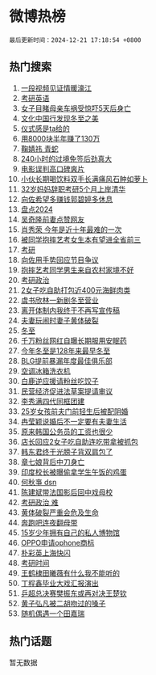 # 微博热榜

`最后更新时间：2024-12-21 17:18:54 +0800`

## 热门搜索

1. [一段视频见证情暖濠江](https://m.weibo.cn/search?containerid=100103type%3D1%26t%3D10%26q%3D%23%E4%B8%80%E6%AE%B5%E8%A7%86%E9%A2%91%E8%A7%81%E8%AF%81%E6%83%85%E6%9A%96%E6%BF%A0%E6%B1%9F%23&stream_entry_id=51&isnewpage=1&extparam=seat%3D1%26filter_type%3Drealtimehot%26stream_entry_id%3D51%26c_type%3D51%26cate%3D10103%26dgr%3D0%26q%3D%2523%25E4%25B8%2580%25E6%25AE%25B5%25E8%25A7%2586%25E9%25A2%2591%25E8%25A7%2581%25E8%25AF%2581%25E6%2583%2585%25E6%259A%2596%25E6%25BF%25A0%25E6%25B1%259F%2523%26pos%3D0%26display_time%3D1734772733%26pre_seqid%3D173477273343001307606133)
1. [考研英语](https://m.weibo.cn/search?containerid=100103type%3D1%26t%3D10%26q%3D%E8%80%83%E7%A0%94%E8%8B%B1%E8%AF%AD&stream_entry_id=31&isnewpage=1&extparam=seat%3D1%26flag%3D4%26c_type%3D31%26lcate%3D5001%26realpos%3D1%26filter_type%3Drealtimehot%26band_rank%3D1%26cate%3D5001%26pos%3D0%26dgr%3D0%26q%3D%25E8%2580%2583%25E7%25A0%2594%25E8%258B%25B1%25E8%25AF%25AD%26stream_entry_id%3D31%26display_time%3D1734772733%26pre_seqid%3D173477273343001307606133)
1. [女子目睹母亲车祸受惊吓5天后身亡](https://m.weibo.cn/search?containerid=100103type%3D1%26t%3D10%26q%3D%23%E5%A5%B3%E5%AD%90%E7%9B%AE%E7%9D%B9%E6%AF%8D%E4%BA%B2%E8%BD%A6%E7%A5%B8%E5%8F%97%E6%83%8A%E5%90%935%E5%A4%A9%E5%90%8E%E8%BA%AB%E4%BA%A1%23&stream_entry_id=31&isnewpage=1&extparam=seat%3D1%26flag%3D1%26c_type%3D31%26lcate%3D5001%26realpos%3D2%26filter_type%3Drealtimehot%26band_rank%3D2%26cate%3D5001%26pos%3D1%26dgr%3D0%26q%3D%2523%25E5%25A5%25B3%25E5%25AD%2590%25E7%259B%25AE%25E7%259D%25B9%25E6%25AF%258D%25E4%25BA%25B2%25E8%25BD%25A6%25E7%25A5%25B8%25E5%258F%2597%25E6%2583%258A%25E5%2590%25935%25E5%25A4%25A9%25E5%2590%258E%25E8%25BA%25AB%25E4%25BA%25A1%2523%26stream_entry_id%3D31%26display_time%3D1734772733%26pre_seqid%3D173477273343001307606133)
1. [文化中国行发现冬至之美](https://m.weibo.cn/search?containerid=100103type%3D1%26t%3D10%26q%3D%23%E6%96%87%E5%8C%96%E4%B8%AD%E5%9B%BD%E8%A1%8C%E5%8F%91%E7%8E%B0%E5%86%AC%E8%87%B3%E4%B9%8B%E7%BE%8E%23&stream_entry_id=31&isnewpage=1&extparam=seat%3D1%26flag%3D1%26c_type%3D31%26lcate%3D5001%26realpos%3D3%26filter_type%3Drealtimehot%26band_rank%3D3%26cate%3D5001%26pos%3D2%26dgr%3D0%26q%3D%2523%25E6%2596%2587%25E5%258C%2596%25E4%25B8%25AD%25E5%259B%25BD%25E8%25A1%258C%25E5%258F%2591%25E7%258E%25B0%25E5%2586%25AC%25E8%2587%25B3%25E4%25B9%258B%25E7%25BE%258E%2523%26stream_entry_id%3D31%26display_time%3D1734772733%26pre_seqid%3D173477273343001307606133)
1. [仪式感是ta给的](https://m.weibo.cn/search?containerid=100103type%3D1%26t%3D10%26q%3D%23%E4%BB%AA%E5%BC%8F%E6%84%9F%E6%98%AFta%E7%BB%99%E7%9A%84%23&stream_entry_id=31&isnewpage=1&extparam=seat%3D1%26filter_type%3Drealtimehot%26c_type%3D31%26lcate%3D5001%26q%3D%2523%25E4%25BB%25AA%25E5%25BC%258F%25E6%2584%259F%25E6%2598%25AFta%25E7%25BB%2599%25E7%259A%2584%2523%26cate%3D5001%26adid%3D269496%26stream_entry_id%3D31%26band_rank%3D4%26pos%3D3%26dgr%3D0%26is_ad_pos%3D1%26topic_ad%3D1%26display_time%3D1734772733%26pre_seqid%3D173477273343001307606133)
1. [用8000块半年赚了130万](https://m.weibo.cn/search?containerid=100103type%3D1%26t%3D10%26q%3D%E7%94%A88000%E5%9D%97%E5%8D%8A%E5%B9%B4%E8%B5%9A%E4%BA%86130%E4%B8%87&stream_entry_id=31&isnewpage=1&extparam=seat%3D1%26flag%3D2%26c_type%3D31%26lcate%3D5001%26realpos%3D4%26filter_type%3Drealtimehot%26band_rank%3D4%26cate%3D5001%26pos%3D4%26dgr%3D0%26q%3D%25E7%2594%25A88000%25E5%259D%2597%25E5%258D%258A%25E5%25B9%25B4%25E8%25B5%259A%25E4%25BA%2586130%25E4%25B8%2587%26stream_entry_id%3D31%26display_time%3D1734772733%26pre_seqid%3D173477273343001307606133)
1. [鞠婧祎 青蛇](https://m.weibo.cn/search?containerid=100103type%3D1%26t%3D10%26q%3D%E9%9E%A0%E5%A9%A7%E7%A5%8E+%E9%9D%92%E8%9B%87&stream_entry_id=31&isnewpage=1&extparam=seat%3D1%26flag%3D1%26c_type%3D31%26lcate%3D5001%26realpos%3D5%26filter_type%3Drealtimehot%26band_rank%3D5%26cate%3D5001%26pos%3D5%26dgr%3D0%26q%3D%25E9%259E%25A0%25E5%25A9%25A7%25E7%25A5%258E%2520%25E9%259D%2592%25E8%259B%2587%26stream_entry_id%3D31%26display_time%3D1734772733%26pre_seqid%3D173477273343001307606133)
1. [240小时的过境免签后劲真大](https://m.weibo.cn/search?containerid=100103type%3D1%26t%3D10%26q%3D%23240%E5%B0%8F%E6%97%B6%E7%9A%84%E8%BF%87%E5%A2%83%E5%85%8D%E7%AD%BE%E5%90%8E%E5%8A%B2%E7%9C%9F%E5%A4%A7%23&stream_entry_id=31&isnewpage=1&extparam=seat%3D1%26flag%3D1%26c_type%3D31%26lcate%3D5001%26realpos%3D6%26filter_type%3Drealtimehot%26band_rank%3D6%26cate%3D5001%26pos%3D6%26dgr%3D0%26q%3D%2523240%25E5%25B0%258F%25E6%2597%25B6%25E7%259A%2584%25E8%25BF%2587%25E5%25A2%2583%25E5%2585%258D%25E7%25AD%25BE%25E5%2590%258E%25E5%258A%25B2%25E7%259C%259F%25E5%25A4%25A7%2523%26stream_entry_id%3D31%26display_time%3D1734772733%26pre_seqid%3D173477273343001307606133)
1. [电影误判高口碑爽片](https://m.weibo.cn/search?containerid=100103type%3D1%26t%3D10%26q%3D%23%E7%94%B5%E5%BD%B1%E8%AF%AF%E5%88%A4%E9%AB%98%E5%8F%A3%E7%A2%91%E7%88%BD%E7%89%87%23&stream_entry_id=31&isnewpage=1&extparam=seat%3D1%26filter_type%3Drealtimehot%26c_type%3D31%26lcate%3D5001%26q%3D%2523%25E7%2594%25B5%25E5%25BD%25B1%25E8%25AF%25AF%25E5%2588%25A4%25E9%25AB%2598%25E5%258F%25A3%25E7%25A2%2591%25E7%2588%25BD%25E7%2589%2587%2523%26cate%3D5001%26adid%3D269127%26stream_entry_id%3D31%26band_rank%3D7%26pos%3D7%26dgr%3D0%26is_ad_pos%3D1%26topic_ad%3D1%26display_time%3D1734772733%26pre_seqid%3D173477273343001307606133)
1. [小伙长期喝饮料双手长满痛风石肿如萝卜](https://m.weibo.cn/search?containerid=100103type%3D1%26t%3D10%26q%3D%23%E5%B0%8F%E4%BC%99%E9%95%BF%E6%9C%9F%E5%96%9D%E9%A5%AE%E6%96%99%E5%8F%8C%E6%89%8B%E9%95%BF%E6%BB%A1%E7%97%9B%E9%A3%8E%E7%9F%B3%E8%82%BF%E5%A6%82%E8%90%9D%E5%8D%9C%23&stream_entry_id=31&isnewpage=1&extparam=seat%3D1%26flag%3D1%26c_type%3D31%26lcate%3D5001%26realpos%3D7%26filter_type%3Drealtimehot%26band_rank%3D7%26cate%3D5001%26pos%3D8%26dgr%3D0%26q%3D%2523%25E5%25B0%258F%25E4%25BC%2599%25E9%2595%25BF%25E6%259C%259F%25E5%2596%259D%25E9%25A5%25AE%25E6%2596%2599%25E5%258F%258C%25E6%2589%258B%25E9%2595%25BF%25E6%25BB%25A1%25E7%2597%259B%25E9%25A3%258E%25E7%259F%25B3%25E8%2582%25BF%25E5%25A6%2582%25E8%2590%259D%25E5%258D%259C%2523%26stream_entry_id%3D31%26display_time%3D1734772733%26pre_seqid%3D173477273343001307606133)
1. [32岁妈妈辞职考研5个月上岸清华](https://m.weibo.cn/search?containerid=100103type%3D1%26t%3D10%26q%3D%2332%E5%B2%81%E5%A6%88%E5%A6%88%E8%BE%9E%E8%81%8C%E8%80%83%E7%A0%945%E4%B8%AA%E6%9C%88%E4%B8%8A%E5%B2%B8%E6%B8%85%E5%8D%8E%23&stream_entry_id=31&isnewpage=1&extparam=seat%3D1%26flag%3D1%26c_type%3D31%26lcate%3D5001%26realpos%3D8%26filter_type%3Drealtimehot%26band_rank%3D8%26cate%3D5001%26pos%3D9%26dgr%3D0%26q%3D%252332%25E5%25B2%2581%25E5%25A6%2588%25E5%25A6%2588%25E8%25BE%259E%25E8%2581%258C%25E8%2580%2583%25E7%25A0%25945%25E4%25B8%25AA%25E6%259C%2588%25E4%25B8%258A%25E5%25B2%25B8%25E6%25B8%2585%25E5%258D%258E%2523%26stream_entry_id%3D31%26display_time%3D1734772733%26pre_seqid%3D173477273343001307606133)
1. [向佐希望多赚钱郭碧婷多休息](https://m.weibo.cn/search?containerid=100103type%3D1%26t%3D10%26q%3D%23%E5%90%91%E4%BD%90%E5%B8%8C%E6%9C%9B%E5%A4%9A%E8%B5%9A%E9%92%B1%E9%83%AD%E7%A2%A7%E5%A9%B7%E5%A4%9A%E4%BC%91%E6%81%AF%23&stream_entry_id=31&isnewpage=1&extparam=seat%3D1%26flag%3D1%26c_type%3D31%26lcate%3D5001%26realpos%3D9%26filter_type%3Drealtimehot%26band_rank%3D9%26cate%3D5001%26pos%3D10%26dgr%3D0%26q%3D%2523%25E5%2590%2591%25E4%25BD%2590%25E5%25B8%258C%25E6%259C%259B%25E5%25A4%259A%25E8%25B5%259A%25E9%2592%25B1%25E9%2583%25AD%25E7%25A2%25A7%25E5%25A9%25B7%25E5%25A4%259A%25E4%25BC%2591%25E6%2581%25AF%2523%26stream_entry_id%3D31%26display_time%3D1734772733%26pre_seqid%3D173477273343001307606133)
1. [盘点2024](https://m.weibo.cn/search?containerid=100103type%3D1%26t%3D10%26q%3D%23%E7%9B%98%E7%82%B92024%23&stream_entry_id=31&isnewpage=1&extparam=seat%3D1%26flag%3D1%26c_type%3D31%26lcate%3D5001%26realpos%3D10%26filter_type%3Drealtimehot%26band_rank%3D10%26cate%3D5001%26pos%3D11%26dgr%3D0%26q%3D%2523%25E7%259B%2598%25E7%2582%25B92024%2523%26stream_entry_id%3D31%26display_time%3D1734772733%26pre_seqid%3D173477273343001307606133)
1. [吴奇隆前妻点赞网友](https://m.weibo.cn/search?containerid=100103type%3D1%26t%3D10%26q%3D%23%E5%90%B4%E5%A5%87%E9%9A%86%E5%89%8D%E5%A6%BB%E7%82%B9%E8%B5%9E%E7%BD%91%E5%8F%8B%23&stream_entry_id=31&isnewpage=1&extparam=seat%3D1%26flag%3D1%26c_type%3D31%26lcate%3D5001%26realpos%3D11%26filter_type%3Drealtimehot%26band_rank%3D11%26cate%3D5001%26pos%3D12%26dgr%3D0%26q%3D%2523%25E5%2590%25B4%25E5%25A5%2587%25E9%259A%2586%25E5%2589%258D%25E5%25A6%25BB%25E7%2582%25B9%25E8%25B5%259E%25E7%25BD%2591%25E5%258F%258B%2523%26stream_entry_id%3D31%26display_time%3D1734772733%26pre_seqid%3D173477273343001307606133)
1. [肖秀荣 今年是近十年最难的一次](https://m.weibo.cn/search?containerid=100103type%3D1%26t%3D10%26q%3D%E8%82%96%E7%A7%80%E8%8D%A3+%E4%BB%8A%E5%B9%B4%E6%98%AF%E8%BF%91%E5%8D%81%E5%B9%B4%E6%9C%80%E9%9A%BE%E7%9A%84%E4%B8%80%E6%AC%A1&stream_entry_id=31&isnewpage=1&extparam=seat%3D1%26flag%3D2%26c_type%3D31%26lcate%3D5001%26realpos%3D12%26filter_type%3Drealtimehot%26band_rank%3D12%26cate%3D5001%26pos%3D13%26dgr%3D0%26q%3D%25E8%2582%2596%25E7%25A7%2580%25E8%258D%25A3%2520%25E4%25BB%258A%25E5%25B9%25B4%25E6%2598%25AF%25E8%25BF%2591%25E5%258D%2581%25E5%25B9%25B4%25E6%259C%2580%25E9%259A%25BE%25E7%259A%2584%25E4%25B8%2580%25E6%25AC%25A1%26stream_entry_id%3D31%26display_time%3D1734772733%26pre_seqid%3D173477273343001307606133)
1. [被同学抱摔艺考女生本有望进全省前三](https://m.weibo.cn/search?containerid=100103type%3D1%26t%3D10%26q%3D%23%E8%A2%AB%E5%90%8C%E5%AD%A6%E6%8A%B1%E6%91%94%E8%89%BA%E8%80%83%E5%A5%B3%E7%94%9F%E6%9C%AC%E6%9C%89%E6%9C%9B%E8%BF%9B%E5%85%A8%E7%9C%81%E5%89%8D%E4%B8%89%23&stream_entry_id=31&isnewpage=1&extparam=seat%3D1%26flag%3D0%26c_type%3D31%26lcate%3D5001%26realpos%3D13%26filter_type%3Drealtimehot%26band_rank%3D13%26cate%3D5001%26pos%3D14%26dgr%3D0%26q%3D%2523%25E8%25A2%25AB%25E5%2590%258C%25E5%25AD%25A6%25E6%258A%25B1%25E6%2591%2594%25E8%2589%25BA%25E8%2580%2583%25E5%25A5%25B3%25E7%2594%259F%25E6%259C%25AC%25E6%259C%2589%25E6%259C%259B%25E8%25BF%259B%25E5%2585%25A8%25E7%259C%2581%25E5%2589%258D%25E4%25B8%2589%2523%26stream_entry_id%3D31%26display_time%3D1734772733%26pre_seqid%3D173477273343001307606133)
1. [考研](https://m.weibo.cn/search?containerid=100103type%3D1%26t%3D10%26q%3D%E8%80%83%E7%A0%94&stream_entry_id=31&isnewpage=1&extparam=seat%3D1%26flag%3D1%26c_type%3D31%26lcate%3D5001%26realpos%3D14%26filter_type%3Drealtimehot%26band_rank%3D14%26cate%3D5001%26pos%3D15%26dgr%3D0%26q%3D%25E8%2580%2583%25E7%25A0%2594%26stream_entry_id%3D31%26display_time%3D1734772733%26pre_seqid%3D173477273343001307606133)
1. [向佐用手势回应节目争议](https://m.weibo.cn/search?containerid=100103type%3D1%26t%3D10%26q%3D%23%E5%90%91%E4%BD%90%E7%94%A8%E6%89%8B%E5%8A%BF%E5%9B%9E%E5%BA%94%E8%8A%82%E7%9B%AE%E4%BA%89%E8%AE%AE%23&stream_entry_id=31&isnewpage=1&extparam=seat%3D1%26flag%3D1%26c_type%3D31%26lcate%3D5001%26realpos%3D15%26filter_type%3Drealtimehot%26band_rank%3D15%26cate%3D5001%26pos%3D16%26dgr%3D0%26q%3D%2523%25E5%2590%2591%25E4%25BD%2590%25E7%2594%25A8%25E6%2589%258B%25E5%258A%25BF%25E5%259B%259E%25E5%25BA%2594%25E8%258A%2582%25E7%259B%25AE%25E4%25BA%2589%25E8%25AE%25AE%2523%26stream_entry_id%3D31%26display_time%3D1734772733%26pre_seqid%3D173477273343001307606133)
1. [抱摔艺考同学男生来自农村家境不好](https://m.weibo.cn/search?containerid=100103type%3D1%26t%3D10%26q%3D%23%E6%8A%B1%E6%91%94%E8%89%BA%E8%80%83%E5%90%8C%E5%AD%A6%E7%94%B7%E7%94%9F%E6%9D%A5%E8%87%AA%E5%86%9C%E6%9D%91%E5%AE%B6%E5%A2%83%E4%B8%8D%E5%A5%BD%23&stream_entry_id=31&isnewpage=1&extparam=seat%3D1%26flag%3D0%26c_type%3D31%26lcate%3D5001%26realpos%3D16%26filter_type%3Drealtimehot%26band_rank%3D16%26cate%3D5001%26pos%3D17%26dgr%3D0%26q%3D%2523%25E6%258A%25B1%25E6%2591%2594%25E8%2589%25BA%25E8%2580%2583%25E5%2590%258C%25E5%25AD%25A6%25E7%2594%25B7%25E7%2594%259F%25E6%259D%25A5%25E8%2587%25AA%25E5%2586%259C%25E6%259D%2591%25E5%25AE%25B6%25E5%25A2%2583%25E4%25B8%258D%25E5%25A5%25BD%2523%26stream_entry_id%3D31%26display_time%3D1734772733%26pre_seqid%3D173477273343001307606133)
1. [考研政治](https://m.weibo.cn/search?containerid=100103type%3D1%26t%3D10%26q%3D%E8%80%83%E7%A0%94%E6%94%BF%E6%B2%BB&stream_entry_id=31&isnewpage=1&extparam=seat%3D1%26flag%3D0%26c_type%3D31%26lcate%3D5001%26realpos%3D17%26filter_type%3Drealtimehot%26band_rank%3D17%26cate%3D5001%26pos%3D18%26dgr%3D0%26q%3D%25E8%2580%2583%25E7%25A0%2594%25E6%2594%25BF%25E6%25B2%25BB%26stream_entry_id%3D31%26display_time%3D1734772733%26pre_seqid%3D173477273343001307606133)
1. [2女子吃自助打包近400元海鲜肉类](https://m.weibo.cn/search?containerid=100103type%3D1%26t%3D10%26q%3D%232%E5%A5%B3%E5%AD%90%E5%90%83%E8%87%AA%E5%8A%A9%E6%89%93%E5%8C%85%E8%BF%91400%E5%85%83%E6%B5%B7%E9%B2%9C%E8%82%89%E7%B1%BB%23&stream_entry_id=31&isnewpage=1&extparam=seat%3D1%26flag%3D0%26c_type%3D31%26lcate%3D5001%26realpos%3D18%26filter_type%3Drealtimehot%26band_rank%3D18%26cate%3D5001%26pos%3D19%26dgr%3D0%26q%3D%25232%25E5%25A5%25B3%25E5%25AD%2590%25E5%2590%2583%25E8%2587%25AA%25E5%258A%25A9%25E6%2589%2593%25E5%258C%2585%25E8%25BF%2591400%25E5%2585%2583%25E6%25B5%25B7%25E9%25B2%259C%25E8%2582%2589%25E7%25B1%25BB%2523%26stream_entry_id%3D31%26display_time%3D1734772733%26pre_seqid%3D173477273343001307606133)
1. [虞书欣林一新剧冬至营业](https://m.weibo.cn/search?containerid=100103type%3D1%26t%3D10%26q%3D%23%E8%99%9E%E4%B9%A6%E6%AC%A3%E6%9E%97%E4%B8%80%E6%96%B0%E5%89%A7%E5%86%AC%E8%87%B3%E8%90%A5%E4%B8%9A%23&stream_entry_id=31&isnewpage=1&extparam=seat%3D1%26flag%3D0%26c_type%3D31%26lcate%3D5001%26realpos%3D19%26filter_type%3Drealtimehot%26band_rank%3D19%26cate%3D5001%26pos%3D20%26dgr%3D0%26q%3D%2523%25E8%2599%259E%25E4%25B9%25A6%25E6%25AC%25A3%25E6%259E%2597%25E4%25B8%2580%25E6%2596%25B0%25E5%2589%25A7%25E5%2586%25AC%25E8%2587%25B3%25E8%2590%25A5%25E4%25B8%259A%2523%26stream_entry_id%3D31%26display_time%3D1734772733%26pre_seqid%3D173477273343001307606133)
1. [离开体制内我终于不再写宣传稿](https://m.weibo.cn/search?containerid=100103type%3D1%26t%3D10%26q%3D%23%E7%A6%BB%E5%BC%80%E4%BD%93%E5%88%B6%E5%86%85%E6%88%91%E7%BB%88%E4%BA%8E%E4%B8%8D%E5%86%8D%E5%86%99%E5%AE%A3%E4%BC%A0%E7%A8%BF%23&stream_entry_id=31&isnewpage=1&extparam=seat%3D1%26flag%3D1%26c_type%3D31%26lcate%3D5001%26realpos%3D20%26filter_type%3Drealtimehot%26band_rank%3D20%26cate%3D5001%26pos%3D21%26dgr%3D0%26q%3D%2523%25E7%25A6%25BB%25E5%25BC%2580%25E4%25BD%2593%25E5%2588%25B6%25E5%2586%2585%25E6%2588%2591%25E7%25BB%2588%25E4%25BA%258E%25E4%25B8%258D%25E5%2586%258D%25E5%2586%2599%25E5%25AE%25A3%25E4%25BC%25A0%25E7%25A8%25BF%2523%26stream_entry_id%3D31%26display_time%3D1734772733%26pre_seqid%3D173477273343001307606133)
1. [夫妻玩闹时妻子黄体破裂](https://m.weibo.cn/search?containerid=100103type%3D1%26t%3D10%26q%3D%23%E5%A4%AB%E5%A6%BB%E7%8E%A9%E9%97%B9%E6%97%B6%E5%A6%BB%E5%AD%90%E9%BB%84%E4%BD%93%E7%A0%B4%E8%A3%82%23&stream_entry_id=31&isnewpage=1&extparam=seat%3D1%26flag%3D0%26c_type%3D31%26lcate%3D5001%26realpos%3D21%26filter_type%3Drealtimehot%26band_rank%3D21%26cate%3D5001%26pos%3D22%26dgr%3D0%26q%3D%2523%25E5%25A4%25AB%25E5%25A6%25BB%25E7%258E%25A9%25E9%2597%25B9%25E6%2597%25B6%25E5%25A6%25BB%25E5%25AD%2590%25E9%25BB%2584%25E4%25BD%2593%25E7%25A0%25B4%25E8%25A3%2582%2523%26stream_entry_id%3D31%26display_time%3D1734772733%26pre_seqid%3D173477273343001307606133)
1. [冬至](https://m.weibo.cn/search?containerid=100103type%3D1%26t%3D10%26q%3D%E5%86%AC%E8%87%B3&stream_entry_id=31&isnewpage=1&extparam=seat%3D1%26flag%3D0%26c_type%3D31%26lcate%3D5001%26realpos%3D22%26filter_type%3Drealtimehot%26band_rank%3D22%26cate%3D5001%26pos%3D23%26dgr%3D0%26q%3D%25E5%2586%25AC%25E8%2587%25B3%26stream_entry_id%3D31%26display_time%3D1734772733%26pre_seqid%3D173477273343001307606133)
1. [千万粉丝网红自曝长期服用安眠药](https://m.weibo.cn/search?containerid=100103type%3D1%26t%3D10%26q%3D%E5%8D%83%E4%B8%87%E7%B2%89%E4%B8%9D%E7%BD%91%E7%BA%A2%E8%87%AA%E6%9B%9D%E9%95%BF%E6%9C%9F%E6%9C%8D%E7%94%A8%E5%AE%89%E7%9C%A0%E8%8D%AF&stream_entry_id=31&isnewpage=1&extparam=seat%3D1%26flag%3D1%26c_type%3D31%26lcate%3D5001%26realpos%3D23%26filter_type%3Drealtimehot%26band_rank%3D23%26cate%3D5001%26pos%3D24%26dgr%3D0%26q%3D%25E5%258D%2583%25E4%25B8%2587%25E7%25B2%2589%25E4%25B8%259D%25E7%25BD%2591%25E7%25BA%25A2%25E8%2587%25AA%25E6%259B%259D%25E9%2595%25BF%25E6%259C%259F%25E6%259C%258D%25E7%2594%25A8%25E5%25AE%2589%25E7%259C%25A0%25E8%258D%25AF%26stream_entry_id%3D31%26display_time%3D1734772733%26pre_seqid%3D173477273343001307606133)
1. [今年冬至是128年来最早冬至](https://m.weibo.cn/search?containerid=100103type%3D1%26t%3D10%26q%3D%23%E4%BB%8A%E5%B9%B4%E5%86%AC%E8%87%B3%E6%98%AF128%E5%B9%B4%E6%9D%A5%E6%9C%80%E6%97%A9%E5%86%AC%E8%87%B3%23&stream_entry_id=31&isnewpage=1&extparam=seat%3D1%26flag%3D0%26c_type%3D31%26lcate%3D5001%26realpos%3D24%26filter_type%3Drealtimehot%26band_rank%3D24%26cate%3D5001%26pos%3D25%26dgr%3D0%26q%3D%2523%25E4%25BB%258A%25E5%25B9%25B4%25E5%2586%25AC%25E8%2587%25B3%25E6%2598%25AF128%25E5%25B9%25B4%25E6%259D%25A5%25E6%259C%2580%25E6%2597%25A9%25E5%2586%25AC%25E8%2587%25B3%2523%26stream_entry_id%3D31%26display_time%3D1734772733%26pre_seqid%3D173477273343001307606133)
1. [BLG提前暴漏年度最佳俱乐部](https://m.weibo.cn/search?containerid=100103type%3D1%26t%3D10%26q%3D%23BLG%E6%8F%90%E5%89%8D%E6%9A%B4%E6%BC%8F%E5%B9%B4%E5%BA%A6%E6%9C%80%E4%BD%B3%E4%BF%B1%E4%B9%90%E9%83%A8%23&stream_entry_id=31&isnewpage=1&extparam=seat%3D1%26flag%3D1%26c_type%3D31%26lcate%3D5001%26realpos%3D25%26filter_type%3Drealtimehot%26band_rank%3D25%26cate%3D5001%26pos%3D26%26dgr%3D0%26q%3D%2523BLG%25E6%258F%2590%25E5%2589%258D%25E6%259A%25B4%25E6%25BC%258F%25E5%25B9%25B4%25E5%25BA%25A6%25E6%259C%2580%25E4%25BD%25B3%25E4%25BF%25B1%25E4%25B9%2590%25E9%2583%25A8%2523%26stream_entry_id%3D31%26display_time%3D1734772733%26pre_seqid%3D173477273343001307606133)
1. [空调冰箱洗衣机](https://m.weibo.cn/search?containerid=100103type%3D1%26t%3D10%26q%3D%E7%A9%BA%E8%B0%83%E5%86%B0%E7%AE%B1%E6%B4%97%E8%A1%A3%E6%9C%BA&stream_entry_id=31&isnewpage=1&extparam=seat%3D1%26flag%3D1%26c_type%3D31%26lcate%3D5001%26realpos%3D26%26filter_type%3Drealtimehot%26band_rank%3D26%26cate%3D5001%26pos%3D27%26dgr%3D0%26q%3D%25E7%25A9%25BA%25E8%25B0%2583%25E5%2586%25B0%25E7%25AE%25B1%25E6%25B4%2597%25E8%25A1%25A3%25E6%259C%25BA%26stream_entry_id%3D31%26display_time%3D1734772733%26pre_seqid%3D173477273343001307606133)
1. [白鹿逆应援请粉丝吃饺子](https://m.weibo.cn/search?containerid=100103type%3D1%26t%3D10%26q%3D%23%E7%99%BD%E9%B9%BF%E9%80%86%E5%BA%94%E6%8F%B4%E8%AF%B7%E7%B2%89%E4%B8%9D%E5%90%83%E9%A5%BA%E5%AD%90%23&stream_entry_id=31&isnewpage=1&extparam=seat%3D1%26flag%3D1%26c_type%3D31%26lcate%3D5001%26realpos%3D27%26filter_type%3Drealtimehot%26band_rank%3D27%26cate%3D5001%26pos%3D28%26dgr%3D0%26q%3D%2523%25E7%2599%25BD%25E9%25B9%25BF%25E9%2580%2586%25E5%25BA%2594%25E6%258F%25B4%25E8%25AF%25B7%25E7%25B2%2589%25E4%25B8%259D%25E5%2590%2583%25E9%25A5%25BA%25E5%25AD%2590%2523%26stream_entry_id%3D31%26display_time%3D1734772733%26pre_seqid%3D173477273343001307606133)
1. [民营经济促进法草案提请审议](https://m.weibo.cn/search?containerid=100103type%3D1%26t%3D10%26q%3D%23%E6%B0%91%E8%90%A5%E7%BB%8F%E6%B5%8E%E4%BF%83%E8%BF%9B%E6%B3%95%E8%8D%89%E6%A1%88%E6%8F%90%E8%AF%B7%E5%AE%A1%E8%AE%AE%23&stream_entry_id=31&isnewpage=1&extparam=seat%3D1%26flag%3D1%26c_type%3D31%26lcate%3D5001%26realpos%3D28%26filter_type%3Drealtimehot%26band_rank%3D28%26cate%3D5001%26pos%3D29%26dgr%3D0%26q%3D%2523%25E6%25B0%2591%25E8%2590%25A5%25E7%25BB%258F%25E6%25B5%258E%25E4%25BF%2583%25E8%25BF%259B%25E6%25B3%2595%25E8%258D%2589%25E6%25A1%2588%25E6%258F%2590%25E8%25AF%25B7%25E5%25AE%25A1%25E8%25AE%25AE%2523%26stream_entry_id%3D31%26display_time%3D1734772733%26pre_seqid%3D173477273343001307606133)
1. [李秀满四代同框团建](https://m.weibo.cn/search?containerid=100103type%3D1%26t%3D10%26q%3D%23%E6%9D%8E%E7%A7%80%E6%BB%A1%E5%9B%9B%E4%BB%A3%E5%90%8C%E6%A1%86%E5%9B%A2%E5%BB%BA%23&stream_entry_id=31&isnewpage=1&extparam=seat%3D1%26flag%3D1%26c_type%3D31%26lcate%3D5001%26realpos%3D29%26filter_type%3Drealtimehot%26band_rank%3D29%26cate%3D5001%26pos%3D30%26dgr%3D0%26q%3D%2523%25E6%259D%258E%25E7%25A7%2580%25E6%25BB%25A1%25E5%259B%259B%25E4%25BB%25A3%25E5%2590%258C%25E6%25A1%2586%25E5%259B%25A2%25E5%25BB%25BA%2523%26stream_entry_id%3D31%26display_time%3D1734772733%26pre_seqid%3D173477273343001307606133)
1. [25岁女孩前夫门前轻生后被配阴婚](https://m.weibo.cn/search?containerid=100103type%3D1%26t%3D10%26q%3D%2325%E5%B2%81%E5%A5%B3%E5%AD%A9%E5%89%8D%E5%A4%AB%E9%97%A8%E5%89%8D%E8%BD%BB%E7%94%9F%E5%90%8E%E8%A2%AB%E9%85%8D%E9%98%B4%E5%A9%9A%23&stream_entry_id=31&isnewpage=1&extparam=seat%3D1%26flag%3D1%26c_type%3D31%26lcate%3D5001%26realpos%3D30%26filter_type%3Drealtimehot%26band_rank%3D30%26cate%3D5001%26pos%3D31%26dgr%3D0%26q%3D%252325%25E5%25B2%2581%25E5%25A5%25B3%25E5%25AD%25A9%25E5%2589%258D%25E5%25A4%25AB%25E9%2597%25A8%25E5%2589%258D%25E8%25BD%25BB%25E7%2594%259F%25E5%2590%258E%25E8%25A2%25AB%25E9%2585%258D%25E9%2598%25B4%25E5%25A9%259A%2523%26stream_entry_id%3D31%26display_time%3D1734772733%26pre_seqid%3D173477273343001307606133)
1. [冉莹颖说婚后不一定要有夫妻生活](https://m.weibo.cn/search?containerid=100103type%3D1%26t%3D10%26q%3D%23%E5%86%89%E8%8E%B9%E9%A2%96%E8%AF%B4%E5%A9%9A%E5%90%8E%E4%B8%8D%E4%B8%80%E5%AE%9A%E8%A6%81%E6%9C%89%E5%A4%AB%E5%A6%BB%E7%94%9F%E6%B4%BB%23&stream_entry_id=31&isnewpage=1&extparam=seat%3D1%26flag%3D0%26c_type%3D31%26lcate%3D5001%26realpos%3D31%26filter_type%3Drealtimehot%26band_rank%3D31%26cate%3D5001%26pos%3D32%26dgr%3D0%26q%3D%2523%25E5%2586%2589%25E8%258E%25B9%25E9%25A2%2596%25E8%25AF%25B4%25E5%25A9%259A%25E5%2590%258E%25E4%25B8%258D%25E4%25B8%2580%25E5%25AE%259A%25E8%25A6%2581%25E6%259C%2589%25E5%25A4%25AB%25E5%25A6%25BB%25E7%2594%259F%25E6%25B4%25BB%2523%26stream_entry_id%3D31%26display_time%3D1734772733%26pre_seqid%3D173477273343001307606133)
1. [原来韩国公务员的工资也很少](https://m.weibo.cn/search?containerid=100103type%3D1%26t%3D10%26q%3D%23%E5%8E%9F%E6%9D%A5%E9%9F%A9%E5%9B%BD%E5%85%AC%E5%8A%A1%E5%91%98%E7%9A%84%E5%B7%A5%E8%B5%84%E4%B9%9F%E5%BE%88%E5%B0%91%23&stream_entry_id=31&isnewpage=1&extparam=seat%3D1%26flag%3D0%26c_type%3D31%26lcate%3D5001%26realpos%3D32%26filter_type%3Drealtimehot%26band_rank%3D32%26cate%3D5001%26pos%3D33%26dgr%3D0%26q%3D%2523%25E5%258E%259F%25E6%259D%25A5%25E9%259F%25A9%25E5%259B%25BD%25E5%2585%25AC%25E5%258A%25A1%25E5%2591%2598%25E7%259A%2584%25E5%25B7%25A5%25E8%25B5%2584%25E4%25B9%259F%25E5%25BE%2588%25E5%25B0%2591%2523%26stream_entry_id%3D31%26display_time%3D1734772733%26pre_seqid%3D173477273343001307606133)
1. [店长回应2女子吃自助连吃带拿被抓包](https://m.weibo.cn/search?containerid=100103type%3D1%26t%3D10%26q%3D%23%E5%BA%97%E9%95%BF%E5%9B%9E%E5%BA%942%E5%A5%B3%E5%AD%90%E5%90%83%E8%87%AA%E5%8A%A9%E8%BF%9E%E5%90%83%E5%B8%A6%E6%8B%BF%E8%A2%AB%E6%8A%93%E5%8C%85%23&stream_entry_id=31&isnewpage=1&extparam=seat%3D1%26flag%3D1%26c_type%3D31%26lcate%3D5001%26realpos%3D33%26filter_type%3Drealtimehot%26band_rank%3D33%26cate%3D5001%26pos%3D34%26dgr%3D0%26q%3D%2523%25E5%25BA%2597%25E9%2595%25BF%25E5%259B%259E%25E5%25BA%25942%25E5%25A5%25B3%25E5%25AD%2590%25E5%2590%2583%25E8%2587%25AA%25E5%258A%25A9%25E8%25BF%259E%25E5%2590%2583%25E5%25B8%25A6%25E6%258B%25BF%25E8%25A2%25AB%25E6%258A%2593%25E5%258C%2585%2523%26stream_entry_id%3D31%26display_time%3D1734772733%26pre_seqid%3D173477273343001307606133)
1. [韩东君终于光膀子背双肩包了](https://m.weibo.cn/search?containerid=100103type%3D1%26t%3D10%26q%3D%E9%9F%A9%E4%B8%9C%E5%90%9B%E7%BB%88%E4%BA%8E%E5%85%89%E8%86%80%E5%AD%90%E8%83%8C%E5%8F%8C%E8%82%A9%E5%8C%85%E4%BA%86&stream_entry_id=31&isnewpage=1&extparam=seat%3D1%26flag%3D1%26c_type%3D31%26lcate%3D5001%26realpos%3D34%26filter_type%3Drealtimehot%26band_rank%3D34%26cate%3D5001%26pos%3D35%26dgr%3D0%26q%3D%25E9%259F%25A9%25E4%25B8%259C%25E5%2590%259B%25E7%25BB%2588%25E4%25BA%258E%25E5%2585%2589%25E8%2586%2580%25E5%25AD%2590%25E8%2583%258C%25E5%258F%258C%25E8%2582%25A9%25E5%258C%2585%25E4%25BA%2586%26stream_entry_id%3D31%26display_time%3D1734772733%26pre_seqid%3D173477273343001307606133)
1. [章七娘背后中刀身亡](https://m.weibo.cn/search?containerid=100103type%3D1%26t%3D10%26q%3D%E7%AB%A0%E4%B8%83%E5%A8%98%E8%83%8C%E5%90%8E%E4%B8%AD%E5%88%80%E8%BA%AB%E4%BA%A1&stream_entry_id=31&isnewpage=1&extparam=seat%3D1%26flag%3D1%26c_type%3D31%26lcate%3D5001%26realpos%3D35%26filter_type%3Drealtimehot%26band_rank%3D35%26cate%3D5001%26pos%3D36%26dgr%3D0%26q%3D%25E7%25AB%25A0%25E4%25B8%2583%25E5%25A8%2598%25E8%2583%258C%25E5%2590%258E%25E4%25B8%25AD%25E5%2588%2580%25E8%25BA%25AB%25E4%25BA%25A1%26stream_entry_id%3D31%26display_time%3D1734772733%26pre_seqid%3D173477273343001307606133)
1. [印度校长被曝偷拿学生午饭的鸡蛋](https://m.weibo.cn/search?containerid=100103type%3D1%26t%3D10%26q%3D%23%E5%8D%B0%E5%BA%A6%E6%A0%A1%E9%95%BF%E8%A2%AB%E6%9B%9D%E5%81%B7%E6%8B%BF%E5%AD%A6%E7%94%9F%E5%8D%88%E9%A5%AD%E7%9A%84%E9%B8%A1%E8%9B%8B%23&stream_entry_id=31&isnewpage=1&extparam=seat%3D1%26flag%3D0%26c_type%3D31%26lcate%3D5001%26realpos%3D36%26filter_type%3Drealtimehot%26band_rank%3D36%26cate%3D5001%26pos%3D37%26dgr%3D0%26q%3D%2523%25E5%258D%25B0%25E5%25BA%25A6%25E6%25A0%25A1%25E9%2595%25BF%25E8%25A2%25AB%25E6%259B%259D%25E5%2581%25B7%25E6%258B%25BF%25E5%25AD%25A6%25E7%2594%259F%25E5%258D%2588%25E9%25A5%25AD%25E7%259A%2584%25E9%25B8%25A1%25E8%259B%258B%2523%26stream_entry_id%3D31%26display_time%3D1734772733%26pre_seqid%3D173477273343001307606133)
1. [何秋亊 dsn](https://m.weibo.cn/search?containerid=100103type%3D1%26t%3D10%26q%3D%E4%BD%95%E7%A7%8B%E4%BA%8A+dsn&stream_entry_id=31&isnewpage=1&extparam=seat%3D1%26flag%3D0%26c_type%3D31%26lcate%3D5001%26realpos%3D37%26filter_type%3Drealtimehot%26band_rank%3D37%26cate%3D5001%26pos%3D38%26dgr%3D0%26q%3D%25E4%25BD%2595%25E7%25A7%258B%25E4%25BA%258A%2520dsn%26stream_entry_id%3D31%26display_time%3D1734772733%26pre_seqid%3D173477273343001307606133)
1. [陈建斌带法国影后回中戏母校](https://m.weibo.cn/search?containerid=100103type%3D1%26t%3D10%26q%3D%E9%99%88%E5%BB%BA%E6%96%8C%E5%B8%A6%E6%B3%95%E5%9B%BD%E5%BD%B1%E5%90%8E%E5%9B%9E%E4%B8%AD%E6%88%8F%E6%AF%8D%E6%A0%A1&stream_entry_id=31&isnewpage=1&extparam=seat%3D1%26flag%3D1%26c_type%3D31%26lcate%3D5001%26realpos%3D38%26filter_type%3Drealtimehot%26band_rank%3D38%26cate%3D5001%26pos%3D39%26dgr%3D0%26q%3D%25E9%2599%2588%25E5%25BB%25BA%25E6%2596%258C%25E5%25B8%25A6%25E6%25B3%2595%25E5%259B%25BD%25E5%25BD%25B1%25E5%2590%258E%25E5%259B%259E%25E4%25B8%25AD%25E6%2588%258F%25E6%25AF%258D%25E6%25A0%25A1%26stream_entry_id%3D31%26display_time%3D1734772733%26pre_seqid%3D173477273343001307606133)
1. [考研政治 难](https://m.weibo.cn/search?containerid=100103type%3D1%26t%3D10%26q%3D%E8%80%83%E7%A0%94%E6%94%BF%E6%B2%BB+%E9%9A%BE&stream_entry_id=31&isnewpage=1&extparam=seat%3D1%26flag%3D0%26c_type%3D31%26lcate%3D5001%26realpos%3D39%26filter_type%3Drealtimehot%26band_rank%3D39%26cate%3D5001%26pos%3D40%26dgr%3D0%26q%3D%25E8%2580%2583%25E7%25A0%2594%25E6%2594%25BF%25E6%25B2%25BB%2520%25E9%259A%25BE%26stream_entry_id%3D31%26display_time%3D1734772733%26pre_seqid%3D173477273343001307606133)
1. [黄体破裂严重会危及生命](https://m.weibo.cn/search?containerid=100103type%3D1%26t%3D10%26q%3D%23%E9%BB%84%E4%BD%93%E7%A0%B4%E8%A3%82%E4%B8%A5%E9%87%8D%E4%BC%9A%E5%8D%B1%E5%8F%8A%E7%94%9F%E5%91%BD%23&stream_entry_id=31&isnewpage=1&extparam=seat%3D1%26flag%3D1%26c_type%3D31%26lcate%3D5001%26realpos%3D40%26filter_type%3Drealtimehot%26band_rank%3D40%26cate%3D5001%26pos%3D41%26dgr%3D0%26q%3D%2523%25E9%25BB%2584%25E4%25BD%2593%25E7%25A0%25B4%25E8%25A3%2582%25E4%25B8%25A5%25E9%2587%258D%25E4%25BC%259A%25E5%258D%25B1%25E5%258F%258A%25E7%2594%259F%25E5%2591%25BD%2523%26stream_entry_id%3D31%26display_time%3D1734772733%26pre_seqid%3D173477273343001307606133)
1. [奔跑吧连夜翻母带](https://m.weibo.cn/search?containerid=100103type%3D1%26t%3D10%26q%3D%23%E5%A5%94%E8%B7%91%E5%90%A7%E8%BF%9E%E5%A4%9C%E7%BF%BB%E6%AF%8D%E5%B8%A6%23&stream_entry_id=31&isnewpage=1&extparam=seat%3D1%26flag%3D1%26c_type%3D31%26lcate%3D5001%26realpos%3D41%26filter_type%3Drealtimehot%26band_rank%3D41%26cate%3D5001%26pos%3D42%26dgr%3D0%26q%3D%2523%25E5%25A5%2594%25E8%25B7%2591%25E5%2590%25A7%25E8%25BF%259E%25E5%25A4%259C%25E7%25BF%25BB%25E6%25AF%258D%25E5%25B8%25A6%2523%26stream_entry_id%3D31%26display_time%3D1734772733%26pre_seqid%3D173477273343001307606133)
1. [15岁少年拥有自己的私人博物馆](https://m.weibo.cn/search?containerid=100103type%3D1%26t%3D10%26q%3D15%E5%B2%81%E5%B0%91%E5%B9%B4%E6%8B%A5%E6%9C%89%E8%87%AA%E5%B7%B1%E7%9A%84%E7%A7%81%E4%BA%BA%E5%8D%9A%E7%89%A9%E9%A6%86&stream_entry_id=31&isnewpage=1&extparam=seat%3D1%26flag%3D1%26c_type%3D31%26lcate%3D5001%26realpos%3D42%26filter_type%3Drealtimehot%26band_rank%3D42%26cate%3D5001%26pos%3D43%26dgr%3D0%26q%3D15%25E5%25B2%2581%25E5%25B0%2591%25E5%25B9%25B4%25E6%258B%25A5%25E6%259C%2589%25E8%2587%25AA%25E5%25B7%25B1%25E7%259A%2584%25E7%25A7%2581%25E4%25BA%25BA%25E5%258D%259A%25E7%2589%25A9%25E9%25A6%2586%26stream_entry_id%3D31%26display_time%3D1734772733%26pre_seqid%3D173477273343001307606133)
1. [OPPO申请ophone商标](https://m.weibo.cn/search?containerid=100103type%3D1%26t%3D10%26q%3D%23OPPO%E7%94%B3%E8%AF%B7ophone%E5%95%86%E6%A0%87%23&stream_entry_id=31&isnewpage=1&extparam=seat%3D1%26flag%3D0%26c_type%3D31%26lcate%3D5001%26realpos%3D43%26filter_type%3Drealtimehot%26band_rank%3D43%26cate%3D5001%26pos%3D44%26dgr%3D0%26q%3D%2523OPPO%25E7%2594%25B3%25E8%25AF%25B7ophone%25E5%2595%2586%25E6%25A0%2587%2523%26stream_entry_id%3D31%26display_time%3D1734772733%26pre_seqid%3D173477273343001307606133)
1. [朴彩英上海快闪](https://m.weibo.cn/search?containerid=100103type%3D1%26t%3D10%26q%3D%E6%9C%B4%E5%BD%A9%E8%8B%B1%E4%B8%8A%E6%B5%B7%E5%BF%AB%E9%97%AA&stream_entry_id=31&isnewpage=1&extparam=seat%3D1%26flag%3D1%26c_type%3D31%26lcate%3D5001%26realpos%3D44%26filter_type%3Drealtimehot%26band_rank%3D44%26cate%3D5001%26pos%3D45%26dgr%3D0%26q%3D%25E6%259C%25B4%25E5%25BD%25A9%25E8%258B%25B1%25E4%25B8%258A%25E6%25B5%25B7%25E5%25BF%25AB%25E9%2597%25AA%26stream_entry_id%3D31%26display_time%3D1734772733%26pre_seqid%3D173477273343001307606133)
1. [考研时间](https://m.weibo.cn/search?containerid=100103type%3D1%26t%3D10%26q%3D%E8%80%83%E7%A0%94%E6%97%B6%E9%97%B4&stream_entry_id=31&isnewpage=1&extparam=seat%3D1%26flag%3D0%26c_type%3D31%26lcate%3D5001%26realpos%3D45%26filter_type%3Drealtimehot%26band_rank%3D45%26cate%3D5001%26pos%3D46%26dgr%3D0%26q%3D%25E8%2580%2583%25E7%25A0%2594%25E6%2597%25B6%25E9%2597%25B4%26stream_entry_id%3D31%26display_time%3D1734772733%26pre_seqid%3D173477273343001307606133)
1. [王鹤棣田曦薇有什么我不能听的](https://m.weibo.cn/search?containerid=100103type%3D1%26t%3D10%26q%3D%E7%8E%8B%E9%B9%A4%E6%A3%A3%E7%94%B0%E6%9B%A6%E8%96%87%E6%9C%89%E4%BB%80%E4%B9%88%E6%88%91%E4%B8%8D%E8%83%BD%E5%90%AC%E7%9A%84&stream_entry_id=31&isnewpage=1&extparam=seat%3D1%26flag%3D0%26c_type%3D31%26lcate%3D5001%26realpos%3D46%26filter_type%3Drealtimehot%26band_rank%3D46%26cate%3D5001%26pos%3D47%26dgr%3D0%26q%3D%25E7%258E%258B%25E9%25B9%25A4%25E6%25A3%25A3%25E7%2594%25B0%25E6%259B%25A6%25E8%2596%2587%25E6%259C%2589%25E4%25BB%2580%25E4%25B9%2588%25E6%2588%2591%25E4%25B8%258D%25E8%2583%25BD%25E5%2590%25AC%25E7%259A%2584%26stream_entry_id%3D31%26display_time%3D1734772733%26pre_seqid%3D173477273343001307606133)
1. [丁程鑫毕业大戏汇报演出](https://m.weibo.cn/search?containerid=100103type%3D1%26t%3D10%26q%3D%23%E4%B8%81%E7%A8%8B%E9%91%AB%E6%AF%95%E4%B8%9A%E5%A4%A7%E6%88%8F%E6%B1%87%E6%8A%A5%E6%BC%94%E5%87%BA%23&stream_entry_id=31&isnewpage=1&extparam=seat%3D1%26flag%3D0%26c_type%3D31%26lcate%3D5001%26realpos%3D47%26filter_type%3Drealtimehot%26band_rank%3D47%26cate%3D5001%26pos%3D48%26dgr%3D0%26q%3D%2523%25E4%25B8%2581%25E7%25A8%258B%25E9%2591%25AB%25E6%25AF%2595%25E4%25B8%259A%25E5%25A4%25A7%25E6%2588%258F%25E6%25B1%2587%25E6%258A%25A5%25E6%25BC%2594%25E5%2587%25BA%2523%26stream_entry_id%3D31%26display_time%3D1734772733%26pre_seqid%3D173477273343001307606133)
1. [乒超总决赛樊振东或再对决王楚钦](https://m.weibo.cn/search?containerid=100103type%3D1%26t%3D10%26q%3D%23%E4%B9%92%E8%B6%85%E6%80%BB%E5%86%B3%E8%B5%9B%E6%A8%8A%E6%8C%AF%E4%B8%9C%E6%88%96%E5%86%8D%E5%AF%B9%E5%86%B3%E7%8E%8B%E6%A5%9A%E9%92%A6%23&stream_entry_id=31&isnewpage=1&extparam=seat%3D1%26flag%3D0%26c_type%3D31%26lcate%3D5001%26realpos%3D48%26filter_type%3Drealtimehot%26band_rank%3D48%26cate%3D5001%26pos%3D49%26dgr%3D0%26q%3D%2523%25E4%25B9%2592%25E8%25B6%2585%25E6%2580%25BB%25E5%2586%25B3%25E8%25B5%259B%25E6%25A8%258A%25E6%258C%25AF%25E4%25B8%259C%25E6%2588%2596%25E5%2586%258D%25E5%25AF%25B9%25E5%2586%25B3%25E7%258E%258B%25E6%25A5%259A%25E9%2592%25A6%2523%26stream_entry_id%3D31%26display_time%3D1734772733%26pre_seqid%3D173477273343001307606133)
1. [黄子弘凡被二胡吻过的嗓子](https://m.weibo.cn/search?containerid=100103type%3D1%26t%3D10%26q%3D%E9%BB%84%E5%AD%90%E5%BC%98%E5%87%A1%E8%A2%AB%E4%BA%8C%E8%83%A1%E5%90%BB%E8%BF%87%E7%9A%84%E5%97%93%E5%AD%90&stream_entry_id=31&isnewpage=1&extparam=seat%3D1%26flag%3D1%26c_type%3D31%26lcate%3D5001%26realpos%3D49%26filter_type%3Drealtimehot%26band_rank%3D49%26cate%3D5001%26pos%3D50%26dgr%3D0%26q%3D%25E9%25BB%2584%25E5%25AD%2590%25E5%25BC%2598%25E5%2587%25A1%25E8%25A2%25AB%25E4%25BA%258C%25E8%2583%25A1%25E5%2590%25BB%25E8%25BF%2587%25E7%259A%2584%25E5%2597%2593%25E5%25AD%2590%26stream_entry_id%3D31%26display_time%3D1734772733%26pre_seqid%3D173477273343001307606133)
1. [随机偶遇一个田嘉瑞](https://m.weibo.cn/search?containerid=100103type%3D1%26t%3D10%26q%3D%23%E9%9A%8F%E6%9C%BA%E5%81%B6%E9%81%87%E4%B8%80%E4%B8%AA%E7%94%B0%E5%98%89%E7%91%9E%23&stream_entry_id=31&isnewpage=1&extparam=seat%3D1%26flag%3D0%26c_type%3D31%26lcate%3D5001%26realpos%3D50%26filter_type%3Drealtimehot%26adid%3D269514%26stream_entry_id%3D31%26cate%3D5001%26pos%3D51%26dgr%3D0%26band_rank%3D50%26q%3D%2523%25E9%259A%258F%25E6%259C%25BA%25E5%2581%25B6%25E9%2581%2587%25E4%25B8%2580%25E4%25B8%25AA%25E7%2594%25B0%25E5%2598%2589%25E7%2591%259E%2523%26display_time%3D1734772733%26pre_seqid%3D173477273343001307606133)

## 热门话题

暂无数据
